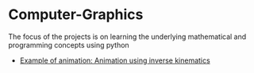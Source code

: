# Computer-Graphics
The focus of the projects is on learning the underlying mathematical and programming concepts using python
- [Example of animation: Animation using inverse kinematics](./animation.mov)
